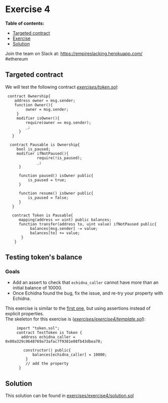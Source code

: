 # Exercise 4

**Table of contents:**

- [Targeted contract](#Targeted-contract)
- [Exercise](#exercise)
- [Solution](#solution)

Join the team on Slack at: https://empireslacking.herokuapp.com/ #ethereum

## Targeted contract

We will test the following contract *[exercises/token.sol](exercises/token.sol)*:

```Solidity
 contract Ownership{
    address owner = msg.sender;
    function Owner(){
         owner = msg.sender;
     }
     modifier isOwner(){
         require(owner == msg.sender);
         _;
      }
   }

  contract Pausable is Ownership{
     bool is_paused;
     modifier ifNotPaused(){
              require(!is_paused);
              _;
      }

      function paused() isOwner public{
          is_paused = true;
      }

      function resume() isOwner public{
          is_paused = false;
      }
   }

   contract Token is Pausable{
      mapping(address => uint) public balances;
      function transfer(address to, uint value) ifNotPaused public{
           balances[msg.sender] -= value;
           balances[to] += value;
       }
    }

```

## Testing token's balance

### Goals

- Add an assert to check that `echidna_caller` cannot have more than an initial balance of 10000.
- Once Echidna found the bug, fix the issue, and re-try your property with Echidna.

This exercise is similar to the [first one](Exercise-1.md), but using assertions instead of explicit properties.  
The skeleton for this exercise is (*[exercises/exercise4/template.sol](./exercises/exercise4/template.sol)*):

```Solidity
     import "token.sol";
     contract TestToken is Token {
       address echidna_caller = 0x00a329c0648769a73afac7f9381e08fb43dbea70;

        constructor() public{
            balances[echidna_caller] = 10000;
         }
         // add the property
      }
 ```

## Solution

This solution can be found in [exercises/exercise4/solution.sol](./exercises/exercise4/solution.sol)
